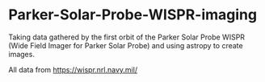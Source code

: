 # Parker-Solar-Probe-WISPR-imaging

Taking data gathered by the first orbit of the Parker Solar Probe WISPR (Wide Field Imager for Parker Solar Probe) and using astropy to create images.

All data from https://wispr.nrl.navy.mil/
